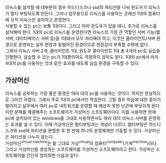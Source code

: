 리눅스를 설치할 때 대부분의 경우 하드디스크나 ssd의 파티션을 나눠 윈도우가 리눅스가 멀티 부팅되도록 만든다. 그러나 업무용으로 리눅스를 사용하는 곳에선 1대의 컴퓨터에 오직 리눅스만 설치하고 운영한다.  
사용할 수 있는 pc는 보통 1대이다. 그리고 아마 윈도우가 있을 테니, 추가로 리눅스를 설치해야 한다. 1대의 pc로 리눅스를 운영한다면 리눅스의 가장 큰 역할인 서버 기능(웹 서버, 데이터베이스 서버 등)을 1대에서 모두 처리해야 하고, 이것은 클라이언트/서버 환경으로 운영되는 실무 현장과 동떨어진 환경이므로 현장감이 부족할 수밖에 없다.  
그래서 리눅스 서버 2개, 클라이언트 1대, 윈도우 클라이언트 1대 총 4개의 pc로 실습을 진행한다. 실습할 수 있는 pc가 1대뿐이어도 걱정하지 않아도 된다. 1대의 pc에서 마치 4대의 pc를 사용하는 것과 같은 효과를 내도록 실습 환경을 구축할 수 있다.

## 가상머신
리눅스를 공부하는 가장 좋은 환경은 여러 대의 pc를 사용하는 것이다. 하지만 현실적으로 그러긴 어렵다. 그래서 주로 1대의 pc에서만 학습한다. 그럴 경우 학습에 대한 흥미가 떨어지고 싦무에서 여러 pc로 네트워크를 운영할 때 예상치 못한 난관에 부딪히게 된다.  
이런 문제를 해결해주는 소프트웨어가 가상머신 소프트웨어이다. 이를 사용하면 현재 pc에 설치되어 있는 windows를 그대로 사용하면서도 여러 대의 리눅스 서버를 운영하는 효과를 낼 수 있다. 이때 가상머신은 멀티부팅과는 개념이 다르다. 멀티부팅은 하드디스크와 ssd와 파티션을 분할한 후 한 번에 하나의 운영체제만 가동할 수 있다. 가상머신은 파티션을 나누지 않는다.  
가상머신<sup>virtual machine</sup>은 말 그대로 가상<sup>virtual</sup>의 컴퓨터<sup>computer</sup>(기계<sup>machine</sup>)이다. 그리고 가상머신을 생성하는 소프트웨어를 가상머신 소프트웨어라고 한다. 가상머신 소프트웨어를 간단히 정의하면 다음과 같다.